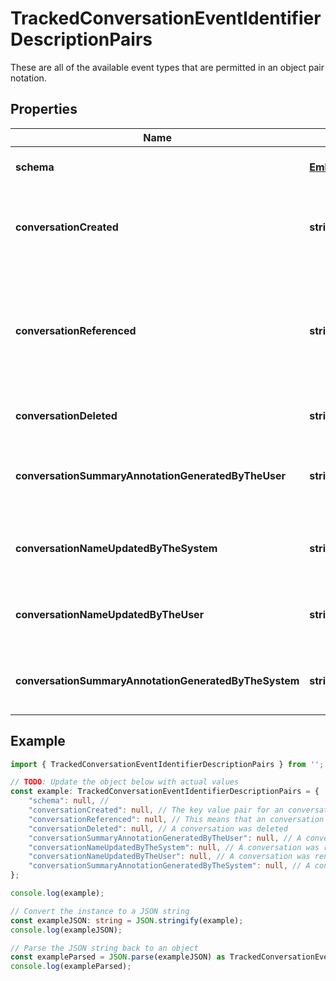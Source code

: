
# TrackedConversationEventIdentifierDescriptionPairs

These are all of the available event types that are permitted in an object pair notation.

## Properties

Name | Type | Description | Notes
------------ | ------------- | ------------- | -------------
**schema** | [**EmbeddedModelSchema**](EmbeddedModelSchema) |  | [optional] [default to undefined]
**conversationCreated** | **string** | The key value pair for an conversation being created. | [optional] [default to undefined]
**conversationReferenced** | **string** | This means that an conversation was view/used while the user was looking at the default view. | [optional] [default to undefined]
**conversationDeleted** | **string** | A conversation was deleted | [optional] [default to undefined]
**conversationSummaryAnnotationGeneratedByTheUser** | **string** | A conversation summary was generated by the user | [optional] [default to undefined]
**conversationNameUpdatedByTheSystem** | **string** | A conversation was renamed by the system | [optional] [default to undefined]
**conversationNameUpdatedByTheUser** | **string** | A conversation was renamed by the user | [optional] [default to undefined]
**conversationSummaryAnnotationGeneratedByTheSystem** | **string** | A conversation summary was generated | [optional] [default to undefined]

## Example

```typescript
import { TrackedConversationEventIdentifierDescriptionPairs } from '';

// TODO: Update the object below with actual values
const example: TrackedConversationEventIdentifierDescriptionPairs = {
    "schema": null, // 
    "conversationCreated": null, // The key value pair for an conversation being created.
    "conversationReferenced": null, // This means that an conversation was view/used while the user was looking at the default view.
    "conversationDeleted": null, // A conversation was deleted
    "conversationSummaryAnnotationGeneratedByTheUser": null, // A conversation summary was generated by the user
    "conversationNameUpdatedByTheSystem": null, // A conversation was renamed by the system
    "conversationNameUpdatedByTheUser": null, // A conversation was renamed by the user
    "conversationSummaryAnnotationGeneratedByTheSystem": null, // A conversation summary was generated
};

console.log(example);

// Convert the instance to a JSON string
const exampleJSON: string = JSON.stringify(example);
console.log(exampleJSON);

// Parse the JSON string back to an object
const exampleParsed = JSON.parse(exampleJSON) as TrackedConversationEventIdentifierDescriptionPairs;
console.log(exampleParsed);
```




